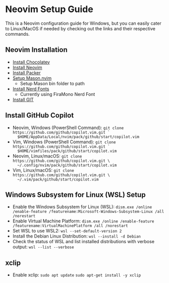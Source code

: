 <!DOCTYPE html>
<html lang="en">
<body>

<h1>Neovim Setup Guide</h1>
<p>This is a Neovim configuration guide for Windows, but you can easily cater to Linux/MacOS if needed by checking out the links and their respective commands.</p>

<h2>Neovim Installation</h2>

- [Install Chocolatey](https://chocolatey.org/install)
- [Install Neovim](https://github.com/neovim/neovim/blob/master/INSTALL.md)
- [Install Packer](https://github.com/wbthomason/packer.nvim)
- [Setup Mason.nvim](https://github.com/williamboman/mason.nvim)
    - Setup Mason bin folder to path
- [Install Nerd Fonts](https://www.nerdfonts.com/font-downloads)
    - Currently using FiraMono Nerd Font
- [Install GIT](https://git-scm.com/downloads)

<h2>Install GitHub Copilot</h2>
<ul>
    <li>Neovim, Windows (PowerShell Command):
        <code>git clone https://github.com/github/copilot.vim.git `
  $HOME/AppData/Local/nvim/pack/github/start/copilot.vim</code>
    </li>
    <li>Vim, Windows (PowerShell Command):
        <code>git clone https://github.com/github/copilot.vim.git `
  $HOME/vimfiles/pack/github/start/copilot.vim</code>
    </li>
    <li>Neovim, Linux/macOS:
        <code>git clone https://github.com/github/copilot.vim.git \
  ~/.config/nvim/pack/github/start/copilot.vim</code>
    </li>
    <li>Vim, Linux/macOS:
        <code>git clone https://github.com/github/copilot.vim.git \
  ~/.vim/pack/github/start/copilot.vim</code>
    </li>
</ul>

<h2>Windows Subsystem for Linux (WSL) Setup</h2>
<ul>
    <li>Enable the Windows Subsystem for Linux (WSL):
        <code>dism.exe /online /enable-feature /featurename:Microsoft-Windows-Subsystem-Linux /all /norestart</code>
    </li>
    <li>Enable Virtual Machine Platform:
        <code>dism.exe /online /enable-feature /featurename:VirtualMachinePlatform /all /norestart</code>
    </li>
    <li>Set WSL to use WSL2:
        <code>wsl --set-default-version 2</code>
    </li>
    <li>Install the Debian Linux Distribution:
        <code>wsl --install -d Debian</code>
    </li>
    <li>Check the status of WSL and list installed distributions with verbose output:
        <code>wsl --list --verbose</code>
    </li>
</ul>

<h2>xclip</h2>
<ul>
    <li>Enable xclip:
        <code>sudo apt update</code>
        <code>sudo apt-get install -y xclip</code>
    </li>

</body>
</html>

